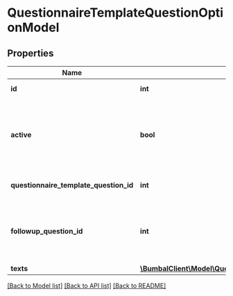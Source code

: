 # QuestionnaireTemplateQuestionOptionModel

## Properties
Name | Type | Description | Notes
------------ | ------------- | ------------- | -------------
**id** | **int** | Unique Identifier | [optional] 
**active** | **bool** | if active&#x3D;0: note has been removed and is no longer visible in any bumbal interface | [optional] 
**questionnaire_template_question_id** | **int** | Questionnaire template question id | [optional] 
**followup_question_id** | **int** | Questionnaire template question id as next question when this option is chosen | [optional] 
**texts** | [**\BumbalClient\Model\QuestionnaireTemplateQuestionOptionTextModel[]**](QuestionnaireTemplateQuestionOptionTextModel.md) |  | [optional] 

[[Back to Model list]](../README.md#documentation-for-models) [[Back to API list]](../README.md#documentation-for-api-endpoints) [[Back to README]](../README.md)


